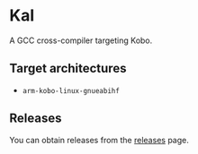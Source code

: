 # Kal

A GCC cross-compiler targeting Kobo.

## Target architectures

* `arm-kobo-linux-gnueabihf`

## Releases

You can obtain releases from the  [releases](https://github.com/AmanoTeam/Kal/releases) page.

